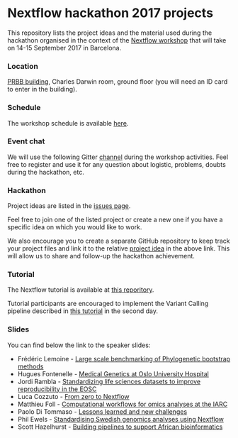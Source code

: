 # Nextflow hackathon 2017 projects 

This repository lists the project ideas and the material used during the hackathon organised 
in the context of the [Nextflow workshop](https://www.nextflow.io/blog/2017/nextflow-workshop.html) 
that will take on 14-15 September 2017 in Barcelona. 

### Location 

[PRBB building](https://www.google.es/maps/place/CRG/@41.3853788,2.191863,17z/data=!3m1!4b1!4m5!3m4!1s0x12a4a305ffd98f7b:0xd9cd1df01bab41bc!8m2!3d41.3853788!4d2.1940517?hl=en), Charles Darwin room, ground floor (you will need an ID card to enter in the building).  

### Schedule 

The workshop schedule is available [here](schedule.md).

### Event chat

We will use the following Gitter [channel](https://gitter.im/nextflow-io/hack17) during the workshop activities. Feel free to register and use it for any question about logistic, problems, doubts during the hackathon, etc. 

### Hackathon 

Project ideas are listed in the [issues page](https://github.com/nextflow-io/hack17/issues).

Feel free to join one of the listed project or create a new one if you have a specific idea on which you would like to work. 

We also encourage you to create a separate GitHub repository to keep track your project files and link it to the relative [project idea](https://github.com/nextflow-io/hack17/issues) in the above link. This will allow us to share and follow-up the hackathon achievement. 

### Tutorial 

The Nextflow tutorial is available at [this reporitory](https://github.com/nextflow-io/hack17-tutorial).

Tutorial participants are encouraged to implement the Variant Calling pipeline described in [this tutorial](https://nextflow-io.github.io/hack17-varcall/) in the second day. 

### Slides

You can find below the link to the speaker slides: 

* Frédéric Lemoine - [Large scale benchmarking of Phylogenetic bootstrap methods](slides/Frederic-Lemoine.pdf)
* Hugues Fontenelle - [Medical Genetics at Oslo University Hospital](slides/hugues-fontenelle.pdf)
* Jordi Rambla - [Standardizing life sciences datasets to improve reproducibility in the EOSC](slides/Jordi-Rambla.pdf)
* Luca Cozzuto - [From zero to Nextflow](https://www.slideshare.net/lucacozzuto/from-zero-to-nextflow-2017)
* Matthieu Foll - [Computational workflows for omics analyses at the IARC](https://www.slideshare.net/MatthieuFoll/computational-workflows-for-omics-analyses-at-the-iarc) 
* Paolo Di Tommaso - [Lessons learned and new challenges](https://speakerdeck.com/pditommaso/nextflow-workshop-17-lessons-learned-and-new-challenges)
* Phil Ewels - [Standardising Swedish genomics analyses using Nextflow](https://www.slideshare.net/tallphil/standardising-swedish-genomics-analyses-using-nextflow/1)
* Scott Hazelhurst - [Building pipelines to support African bioinformatics](slides/Scott-Hazelhurst.pdf)
